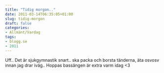```yaml
---
title: "Tidig morgon.."
date: 2011-03-14T06:35:05+01:00
slug: tidig-morgon
draft: false
categories:
- Allmänt/Vardag
tags:
- blogg.se
- 2011
---
```

Uff.. Det är sjukgymnastik snart.. ska packa och borsta tänderna, äta osvosv innan jag drar iväg.. Hoppas bassängen är extra varm idag <3